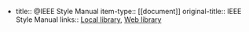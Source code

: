 -
  title:: @IEEE Style Manual
  item-type:: [[document]]
  original-title:: IEEE Style Manual
  links:: [Local library](zotero://select/library/items/DWS3MIYI), [Web library](https://www.zotero.org/users/8327322/items/DWS3MIYI)